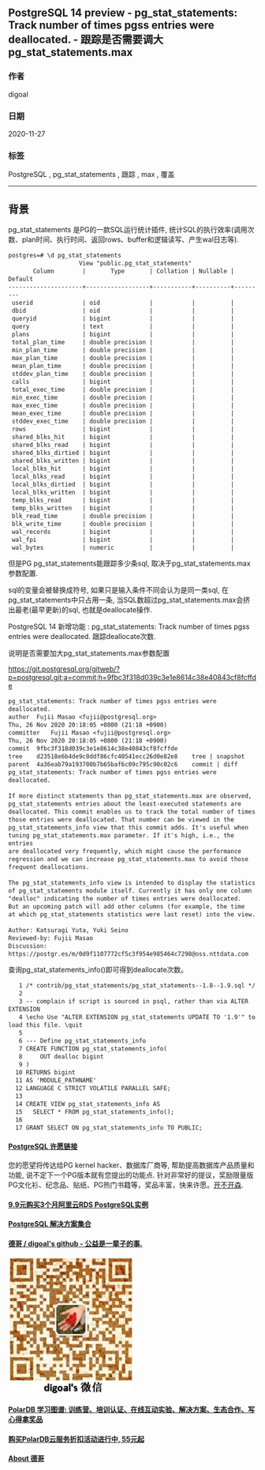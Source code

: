 ## PostgreSQL 14 preview - pg_stat_statements: Track number of times pgss entries were deallocated. - 跟踪是否需要调大 pg_stat_statements.max  
  
### 作者  
digoal  
  
### 日期  
2020-11-27  
  
### 标签  
PostgreSQL , pg_stat_statements , 跟踪 , max , 覆盖    
  
----  
  
## 背景  
pg_stat_statements 是PG的一款SQL运行统计插件, 统计SQL的执行效率(调用次数、plan时间、执行时间、返回rows、buffer和逻辑读写、产生wal日志等).    
  
```  
postgres=# \d pg_stat_statements   
                    View "public.pg_stat_statements"  
       Column        |       Type       | Collation | Nullable | Default   
---------------------+------------------+-----------+----------+---------  
 userid              | oid              |           |          |   
 dbid                | oid              |           |          |   
 queryid             | bigint           |           |          |   
 query               | text             |           |          |   
 plans               | bigint           |           |          |   
 total_plan_time     | double precision |           |          |   
 min_plan_time       | double precision |           |          |   
 max_plan_time       | double precision |           |          |   
 mean_plan_time      | double precision |           |          |   
 stddev_plan_time    | double precision |           |          |   
 calls               | bigint           |           |          |   
 total_exec_time     | double precision |           |          |   
 min_exec_time       | double precision |           |          |   
 max_exec_time       | double precision |           |          |   
 mean_exec_time      | double precision |           |          |   
 stddev_exec_time    | double precision |           |          |   
 rows                | bigint           |           |          |   
 shared_blks_hit     | bigint           |           |          |   
 shared_blks_read    | bigint           |           |          |   
 shared_blks_dirtied | bigint           |           |          |   
 shared_blks_written | bigint           |           |          |   
 local_blks_hit      | bigint           |           |          |   
 local_blks_read     | bigint           |           |          |   
 local_blks_dirtied  | bigint           |           |          |   
 local_blks_written  | bigint           |           |          |   
 temp_blks_read      | bigint           |           |          |   
 temp_blks_written   | bigint           |           |          |   
 blk_read_time       | double precision |           |          |   
 blk_write_time      | double precision |           |          |   
 wal_records         | bigint           |           |          |   
 wal_fpi             | bigint           |           |          |   
 wal_bytes           | numeric          |           |          |   
```  
  
但是PG pg_stat_statements能跟踪多少条sql, 取决于pg_stat_statements.max参数配置.   
  
sql的变量会被替换成符号, 如果只是输入条件不同会认为是同一类sql, 在pg_stat_statements中只占用一条, 当SQL数超过pg_stat_statements.max会挤出最老(最早更新)的sql, 也就是deallocate操作.   
  
PostgreSQL 14 新增功能 : pg_stat_statements: Track number of times pgss entries were deallocated. 跟踪deallocate次数.   
  
说明是否需要加大pg_stat_statements.max参数配置    
  
https://git.postgresql.org/gitweb/?p=postgresql.git;a=commit;h=9fbc3f318d039c3e1e8614c38e40843cf8fcffde  
  
```  
pg_stat_statements: Track number of times pgss entries were deallocated.  
author	Fujii Masao <fujii@postgresql.org>	  
Thu, 26 Nov 2020 20:18:05 +0800 (21:18 +0900)  
committer	Fujii Masao <fujii@postgresql.org>	  
Thu, 26 Nov 2020 20:18:05 +0800 (21:18 +0900)  
commit	9fbc3f318d039c3e1e8614c38e40843cf8fcffde  
tree	d23518e6b4de9c0ddf86cfc40541ecc26d0e82e8	tree | snapshot  
parent	4a36eab79a193700b7b65baf6c09c795c90c02c6	commit | diff  
pg_stat_statements: Track number of times pgss entries were deallocated.  
  
If more distinct statements than pg_stat_statements.max are observed,  
pg_stat_statements entries about the least-executed statements are  
deallocated. This commit enables us to track the total number of times  
those entries were deallocated. That number can be viewed in the  
pg_stat_statements_info view that this commit adds. It's useful when  
tuning pg_stat_statements.max parameter. If it's high, i.e., the entries  
are deallocated very frequently, which might cause the performance  
regression and we can increase pg_stat_statements.max to avoid those  
frequent deallocations.  
  
The pg_stat_statements_info view is intended to display the statistics  
of pg_stat_statements module itself. Currently it has only one column  
"dealloc" indicating the number of times entries were deallocated.  
But an upcoming patch will add other columns (for example, the time  
at which pg_stat_statements statistics were last reset) into the view.  
  
Author: Katsuragi Yuta, Yuki Seino  
Reviewed-by: Fujii Masao  
Discussion: https://postgr.es/m/0d9f1107772cf5c3f954e985464c7298@oss.nttdata.com  
```  
  
查询pg_stat_statements_info()即可得到deallocate次数。   
    
```
   1 /* contrib/pg_stat_statements/pg_stat_statements--1.8--1.9.sql */
   2 
   3 -- complain if script is sourced in psql, rather than via ALTER EXTENSION
   4 \echo Use "ALTER EXTENSION pg_stat_statements UPDATE TO '1.9'" to load this file. \quit
   5 
   6 --- Define pg_stat_statements_info
   7 CREATE FUNCTION pg_stat_statements_info(
   8     OUT dealloc bigint
   9 )
  10 RETURNS bigint
  11 AS 'MODULE_PATHNAME'
  12 LANGUAGE C STRICT VOLATILE PARALLEL SAFE;
  13 
  14 CREATE VIEW pg_stat_statements_info AS
  15   SELECT * FROM pg_stat_statements_info();
  16 
  17 GRANT SELECT ON pg_stat_statements_info TO PUBLIC;
```
    
  
#### [PostgreSQL 许愿链接](https://github.com/digoal/blog/issues/76 "269ac3d1c492e938c0191101c7238216")
您的愿望将传达给PG kernel hacker、数据库厂商等, 帮助提高数据库产品质量和功能, 说不定下一个PG版本就有您提出的功能点. 针对非常好的提议，奖励限量版PG文化衫、纪念品、贴纸、PG热门书籍等，奖品丰富，快来许愿。[开不开森](https://github.com/digoal/blog/issues/76 "269ac3d1c492e938c0191101c7238216").  
  
  
#### [9.9元购买3个月阿里云RDS PostgreSQL实例](https://www.aliyun.com/database/postgresqlactivity "57258f76c37864c6e6d23383d05714ea")
  
  
#### [PostgreSQL 解决方案集合](https://yq.aliyun.com/topic/118 "40cff096e9ed7122c512b35d8561d9c8")
  
  
#### [德哥 / digoal's github - 公益是一辈子的事.](https://github.com/digoal/blog/blob/master/README.md "22709685feb7cab07d30f30387f0a9ae")
  
  
![digoal's wechat](../pic/digoal_weixin.jpg "f7ad92eeba24523fd47a6e1a0e691b59")
  
  
#### [PolarDB 学习图谱: 训练营、培训认证、在线互动实验、解决方案、生态合作、写心得拿奖品](https://www.aliyun.com/database/openpolardb/activity "8642f60e04ed0c814bf9cb9677976bd4")
  
  
#### [购买PolarDB云服务折扣活动进行中, 55元起](https://www.aliyun.com/activity/new/polardb-yunparter?userCode=bsb3t4al "e0495c413bedacabb75ff1e880be465a")
  
  
#### [About 德哥](https://github.com/digoal/blog/blob/master/me/readme.md "a37735981e7704886ffd590565582dd0")
  
